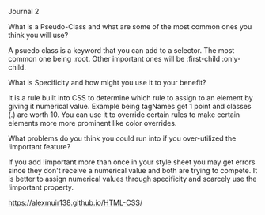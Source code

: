 Journal 2 

What is a Pseudo-Class and what are some of the most common ones you think you will use?

A psuedo class is a keyword that you can add to a selector. The most common one being :root. Other important ones will be :first-child :only-child.

What is Specificity and how might you use it to your benefit?

It is a rule built into CSS to determine which rule to assign to an element by giving it numerical value. Example being tagNames get 1 point and classes (.) are worth 10. You can use it to override certain rules to make certain elements more more prominent like color overrides.

What problems do you think you could run into if you over-utilized the !important feature?

If you add !important more than once in your style sheet you may get errors since they don't receive a numerical value and both are trying to compete. It is better to assign numerical values through specificity and scarcely use the !important property.

https://alexmuir138.github.io/HTML-CSS/